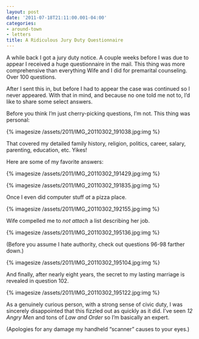 ```yaml
---
layout: post
date: '2011-07-18T21:11:00.001-04:00'
categories:
- around-town
- letters
title: A Ridiculous Jury Duty Questionnaire
---
```


A while back I got a jury duty notice. A couple weeks before I was due to appear I received a huge questionnaire in the mail. This thing was more comprehensive than everything Wife and I did for premarital counseling. Over 100 questions.

After I sent this in, but before I had to appear the case was continued so I never appeared. With that in mind, and because no one told me not to, I’d like to share some select answers.

Before you think I’m just cherry-picking questions, I’m not. This thing was personal:

{% imagesize /assets/2011/IMG_20110302_191038.jpg:img %}

That covered my detailed family history, religion, politics, career, salary, parenting, education, etc. Yikes!

Here are some of my favorite answers:  

{% imagesize /assets/2011/IMG_20110302_191429.jpg:img %}

{% imagesize /assets/2011/IMG_20110302_191835.jpg:img %}

Once I even did computer stuff *at* a pizza place.

{% imagesize /assets/2011/IMG_20110302_192155.jpg:img %}

Wife compelled me to *not attach* a list describing her job.

{% imagesize /assets/2011/IMG_20110302_195136.jpg:img %}

(Before you assume I hate authority, check out questions 96-98 farther down.)

{% imagesize /assets/2011/IMG_20110302_195104.jpg:img %}

And finally, after nearly eight years, the secret to my lasting marriage is revealed in question 102.

{% imagesize /assets/2011/IMG_20110302_195122.jpg:img %}

As a genuinely curious person, with a strong sense of civic duty, I was sincerely disappointed that this fizzled out as quickly as it did. I’ve seen *12 Angry Men* and tons of *Law and Order* so I’m basically an expert.

(Apologies for any damage my handheld “scanner” causes to your eyes.)